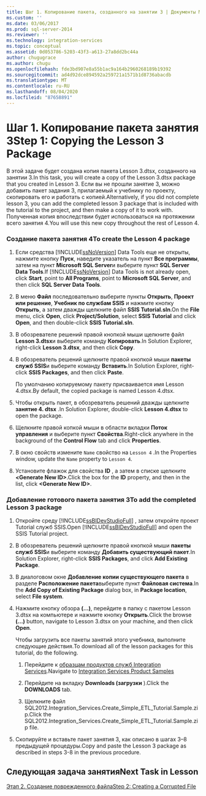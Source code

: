 ```yaml
---
title: Шаг 1. Копирование пакета, созданного на занятии 3 | Документы Майкрософт
ms.custom: ''
ms.date: 03/06/2017
ms.prod: sql-server-2014
ms.reviewer: ''
ms.technology: integration-services
ms.topic: conceptual
ms.assetid: 0d053786-5203-43f3-a613-27a8dd2bc44a
author: chugugrace
ms.author: chugu
ms.openlocfilehash: fde3bd907e8a55b1ac9a164b2960268189b19392
ms.sourcegitcommit: ad4d92dce894592a259721a1571b1d8736abacdb
ms.translationtype: MT
ms.contentlocale: ru-RU
ms.lasthandoff: 08/04/2020
ms.locfileid: "87658891"
---
```

# <a name="step-1-copying-the-lesson-3-package"></a><span data-ttu-id="67c63-102">Шаг 1. Копирование пакета занятия 3</span><span class="sxs-lookup"><span data-stu-id="67c63-102">Step 1: Copying the Lesson 3 Package</span></span>
  <span data-ttu-id="67c63-103">В этой задаче будет создана копия пакета Lesson 3.dtsx, созданного на занятии 3.</span><span class="sxs-lookup"><span data-stu-id="67c63-103">In this task, you will create a copy of the Lesson 3.dtsx package that you created in Lesson 3.</span></span> <span data-ttu-id="67c63-104">Если вы не прошли занятие 3, можно добавить пакет задания 3, прилагаемый к учебнику по проекту, скопировать его и работать с копией.</span><span class="sxs-lookup"><span data-stu-id="67c63-104">Alternatively, if you did not complete lesson 3, you can add the completed lesson 3 package that is included with the tutorial to the project, and then make a copy of it to work with.</span></span> <span data-ttu-id="67c63-105">Полученная копия впоследствии будет использоваться на протяжении всего занятия 4.</span><span class="sxs-lookup"><span data-stu-id="67c63-105">You will use this new copy throughout the rest of Lesson 4.</span></span>  
  
### <a name="to-create-the-lesson-4-package"></a><span data-ttu-id="67c63-106">Создание пакета занятия 4</span><span class="sxs-lookup"><span data-stu-id="67c63-106">To create the Lesson 4 package</span></span>  
  
1.  <span data-ttu-id="67c63-107">Если средства [!INCLUDE[ssNoVersion](../includes/ssnoversion-md.md)] Data Tools еще не открыты, нажмите кнопку **Пуск**, наведите указатель на пункт **Все программы**, затем на пункт **Microsoft SQL Server**и выберите пункт **SQL Server Data Tools**.</span><span class="sxs-lookup"><span data-stu-id="67c63-107">If [!INCLUDE[ssNoVersion](../includes/ssnoversion-md.md)] Data Tools is not already open, click **Start**, point to **All Programs**, point to **Microsoft SQL Server**, and then click **SQL Server Data Tools**.</span></span>  
  
2.  <span data-ttu-id="67c63-108">В меню **Файл** последовательно выберите пункты **Открыть**, **Проект или решение**, **Учебник по службам SSIS** и нажмите кнопку **Открыть**, а затем дважды щелкните файл **SSIS Tutorial.sln**.</span><span class="sxs-lookup"><span data-stu-id="67c63-108">On the **File** menu, click **Open**, click **Project/Solution**, select **SSIS Tutorial** and click **Open**, and then double-click **SSIS Tutorial.sln**.</span></span>  
  
3.  <span data-ttu-id="67c63-109">В обозревателе решений правой кнопкой мыши щелкните файл **Lesson 3.dtsx**и выберите команду **Копировать**.</span><span class="sxs-lookup"><span data-stu-id="67c63-109">In Solution Explorer, right-click **Lesson 3.dtsx**, and then click **Copy**.</span></span>  
  
4.  <span data-ttu-id="67c63-110">В обозреватель решений щелкните правой кнопкой мыши **пакеты служб SSIS**и выберите команду **Вставить**.</span><span class="sxs-lookup"><span data-stu-id="67c63-110">In Solution Explorer, right-click **SSIS Packages**, and then click **Paste**.</span></span>  
  
     <span data-ttu-id="67c63-111">По умолчанию копируемому пакету присваивается имя Lesson 4.dtsx.</span><span class="sxs-lookup"><span data-stu-id="67c63-111">By default, the copied package is named Lesson 4.dtsx.</span></span>  
  
5.  <span data-ttu-id="67c63-112">Чтобы открыть пакет, в обозреватель решений дважды щелкните **занятие 4. dtsx** .</span><span class="sxs-lookup"><span data-stu-id="67c63-112">In Solution Explorer, double-click **Lesson 4.dtsx** to open the package.</span></span>  
  
6.  <span data-ttu-id="67c63-113">Щелкните правой копкой мыши в области вкладки **Поток управления** и выберите пункт **Свойства**.</span><span class="sxs-lookup"><span data-stu-id="67c63-113">Right-click anywhere in the background of the **Control Flow** tab and click **Properties**.</span></span>  
  
7.  <span data-ttu-id="67c63-114">В окно свойств измените `Name` свойство на `Lesson 4` .</span><span class="sxs-lookup"><span data-stu-id="67c63-114">In the Properties window, update the `Name` property to `Lesson 4`.</span></span>  
  
8.  <span data-ttu-id="67c63-115">Установите флажок для свойства **ID** , а затем в списке щелкните **\<Generate New ID>**.</span><span class="sxs-lookup"><span data-stu-id="67c63-115">Click the box for the **ID** property, and then in the list, click **\<Generate New ID>**.</span></span>  
  
### <a name="to-add-the-completed-lesson-3-package"></a><span data-ttu-id="67c63-116">Добавление готового пакета занятия 3</span><span class="sxs-lookup"><span data-stu-id="67c63-116">To add the completed Lesson 3 package</span></span>  
  
1.  <span data-ttu-id="67c63-117">Откройте среду [!INCLUDE[ssBIDevStudioFull](../includes/ssbidevstudiofull-md.md)] , затем откройте проект Tutorial служб SSIS.</span><span class="sxs-lookup"><span data-stu-id="67c63-117">Open [!INCLUDE[ssBIDevStudioFull](../includes/ssbidevstudiofull-md.md)] and open the SSIS Tutorial project.</span></span>  
  
2.  <span data-ttu-id="67c63-118">В обозреватель решений щелкните правой кнопкой мыши **пакеты служб SSIS**и выберите команду **Добавить существующий пакет**.</span><span class="sxs-lookup"><span data-stu-id="67c63-118">In Solution Explorer, right-click **SSIS Packages**, and click **Add Existing Package**.</span></span>  
  
3.  <span data-ttu-id="67c63-119">В диалоговом окне **Добавление копии существующего пакета** в разделе **Расположение пакета**выберите пункт **Файловая система**.</span><span class="sxs-lookup"><span data-stu-id="67c63-119">In the **Add Copy of Existing Package** dialog box, in **Package location**, select **File system**.</span></span>  
  
4.  <span data-ttu-id="67c63-120">Нажмите кнопку обзора **(…)**, перейдите в папку с пакетом Lesson 3.dtsx на компьютере и нажмите кнопку **Открыть**.</span><span class="sxs-lookup"><span data-stu-id="67c63-120">Click the browse **(...)** button, navigate to Lesson 3.dtsx on your machine, and then click **Open**.</span></span>  
  
     <span data-ttu-id="67c63-121">Чтобы загрузить все пакеты занятий этого учебника, выполните следующие действия.</span><span class="sxs-lookup"><span data-stu-id="67c63-121">To download all of the lesson packages for this tutorial, do the following.</span></span>  
  
    1.  <span data-ttu-id="67c63-122">Перейдите к [образцам продуктов служб Integration Services](https://go.microsoft.com/fwlink/?LinkId=275027).</span><span class="sxs-lookup"><span data-stu-id="67c63-122">Navigate to [Integration Services Product Samples](https://go.microsoft.com/fwlink/?LinkId=275027)</span></span>  
  
    2.  <span data-ttu-id="67c63-123">Перейдите на вкладку **Downloads (загрузки** ).</span><span class="sxs-lookup"><span data-stu-id="67c63-123">Click the **DOWNLOADS** tab.</span></span>  
  
    3.  <span data-ttu-id="67c63-124">Щелкните файл SQL2012.Integration_Services.Create_Simple_ETL_Tutorial.Sample.zip.</span><span class="sxs-lookup"><span data-stu-id="67c63-124">Click the SQL2012.Integration_Services.Create_Simple_ETL_Tutorial.Sample.zip file.</span></span>  
  
5.  <span data-ttu-id="67c63-125">Скопируйте и вставьте пакет занятия 3, как описано в шагах 3–8 предыдущей процедуры.</span><span class="sxs-lookup"><span data-stu-id="67c63-125">Copy and paste the Lesson 3 package as described in steps 3-8 in the previous procedure.</span></span>  
  
## <a name="next-task-in-lesson"></a><span data-ttu-id="67c63-126">Следующая задача занятия</span><span class="sxs-lookup"><span data-stu-id="67c63-126">Next Task in Lesson</span></span>  
 [<span data-ttu-id="67c63-127">Этап 2. Создание поврежденного файла</span><span class="sxs-lookup"><span data-stu-id="67c63-127">Step 2: Creating a Corrupted File</span></span>](lesson-4-2-creating-a-corrupted-file.md)  
  
  
